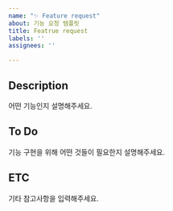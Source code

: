 ```yaml
---
name: "✨ Feature request"
about: 기능 요청 템플릿
title: Featrue request
labels: ''
assignees: ''

---
```


## Description
어떤 기능인지 설명해주세요.

## To Do
기능 구현을 위해 어떤 것들이 필요한지 설명해주세요.

## ETC
기타 참고사항을 입력해주세요.

